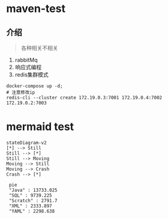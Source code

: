 # maven-test

## 介绍
> 各种相关不相关
1. rabbitMq
2. 响应式编程
3. redis集群模式
```shell script
docker-compose up -d;
# 注意修改ip
redis-cli --cluster create 172.19.0.3:7001 172.19.0.4:7002 172.19.0.2:7003
```
# mermaid test
```mermaid
stateDiagram-v2
[*] --> Still
Still --> [*]
Still --> Moving
Moving --> Still
Moving --> Crash
Crash --> [*]
```
```mermaid
 pie
 "Java" : 13733.025
 "SQL" : 9739.225
 "Scratch" : 2791.7
 "XML" : 2333.897
 "YAML" : 2298.638
```
